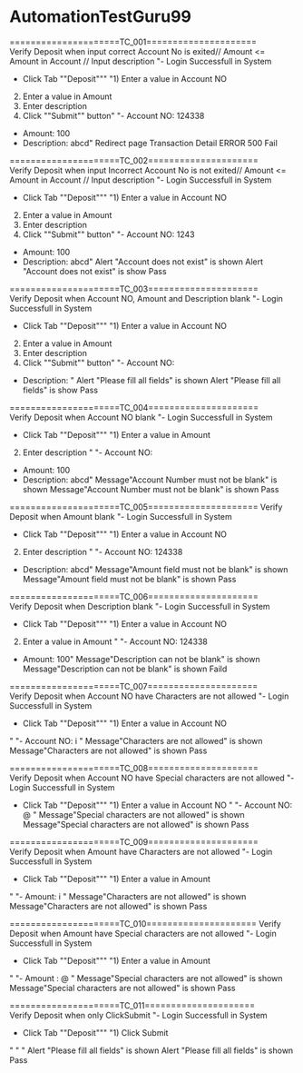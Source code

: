 # AutomationTestGuru99
=====================TC_001=====================	
Verify Deposit when input correct Account No is exited// Amount <= Amount in Account // Input description	"- Login Successfull in System
- Click Tab ""Deposit"""	"1) Enter a value in Account NO
2) Enter a value in Amount
3) Enter description
4) Click ""Submit"" button"	"- Account NO: 124338
- Amount: 100
- Description: abcd"	Redirect page Transaction Detail	ERROR 500	Fail	
  
=====================TC_002=====================	
Verify Deposit when input Incorrect Account No is not exited// Amount <= Amount in Account // Input description	"- Login Successfull in System
- Click Tab ""Deposit"""	"1) Enter a value in Account NO
2) Enter a value in Amount
3) Enter description
4) Click ""Submit"" button"	"- Account NO: 1243
- Amount: 100
- Description: abcd"	Alert "Account does not exist" is shown	Alert "Account does not exist" is show	Pass	

=====================TC_003=====================	
Verify Deposit when Account NO, Amount and Description blank	"- Login Successfull in System

- Click Tab ""Deposit"""	"1) Enter a value in Account NO
2) Enter a value in Amount
3) Enter description
4) Click ""Submit"" button"	"- Account NO: 
- Description: "	Alert "Please fill all fields" is shown	Alert "Please fill all fields" is show	Pass	
  
=====================TC_004=====================	
Verify Deposit when Account NO blank	"- Login Successfull in System
- Click Tab ""Deposit"""	"1) Enter a value in Amount
2) Enter description
"	"- Account NO: 
- Amount: 100
- Description: abcd"	Message"Account Number must not be blank" is shown	Message"Account Number must not be blank" is shown	Pass

=====================TC_005=====================
Verify Deposit when Amount blank	"- Login Successfull in System
- Click Tab ""Deposit"""	"1) Enter a value in Account NO
2) Enter description
"	"- Account NO: 124338
- Description: abcd"	Message"Amount field must not be blank" is shown	Message"Amount field must not be blank" is shown	Pass

=====================TC_006=====================	
Verify Deposit when Description blank	"- Login Successfull in System
- Click Tab ""Deposit"""	"1) Enter a value in Account NO
2) Enter a value in Amount
"	"- Account NO: 124338
- Amount: 100"	Message"Description can not be blank" is shown	Message"Description can not be blank" is shown	Faild

=====================TC_007=====================	
Verify Deposit when Account NO have Characters are not allowed	"- Login Successfull in System
- Click Tab ""Deposit"""	"1) Enter a value in Account NO

"	"- Account NO: i
"	Message"Characters are not allowed" is shown	Message"Characters are not allowed" is shown	Pass	

=====================TC_008=====================	
Verify Deposit when Account NO have Special characters are not allowed	"- Login Successfull in System
- Click Tab ""Deposit"""	"1) Enter a value in Account NO
"	"- Account NO: @
"	Message"Special characters are not allowed" is shown	Message"Special characters are not allowed" is shown	Pass

=====================TC_009=====================	
Verify Deposit when Amount have Characters are not allowed	"- Login Successfull in System
- Click Tab ""Deposit"""	"1) Enter a value in Amount

"	"- Amount: i
"	Message"Characters are not allowed" is shown	Message"Characters are not allowed" is shown	Pass	

=====================TC_010=====================
Verify Deposit when Amount have Special characters are not allowed	"- Login Successfull in System
- Click Tab ""Deposit"""	"1) Enter a value in Amount 

"	"- Amount : @
"	Message"Special characters are not allowed" is shown	Message"Special characters are not allowed" is shown	Pass

=====================TC_011=====================	
Verify Deposit when only ClickSubmit	"- Login Successfull in System
- Click Tab ""Deposit"""	"1) Click Submit 

"	"
"	Alert "Please fill all fields" is shown	Alert "Please fill all fields" is shown	Pass	
